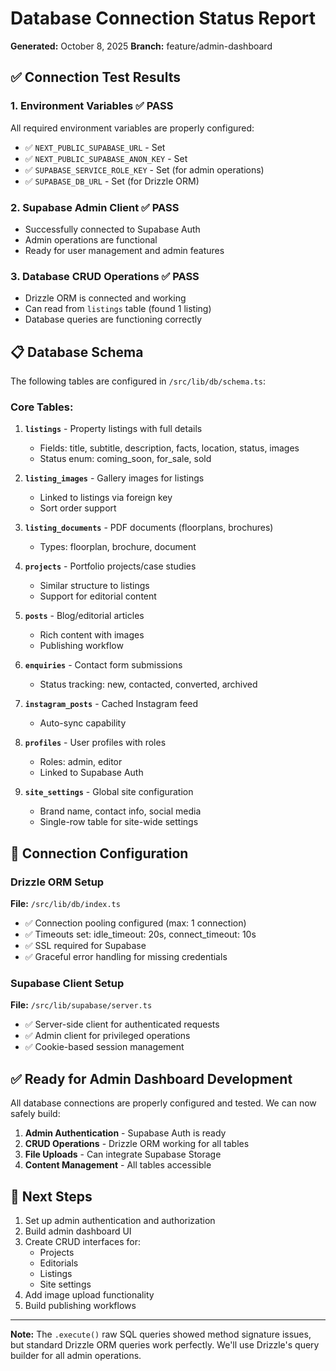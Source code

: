 # Database Connection Status Report

**Generated:** October 8, 2025
**Branch:** feature/admin-dashboard

## ✅ Connection Test Results

### 1. Environment Variables ✅ PASS
All required environment variables are properly configured:
- ✅ `NEXT_PUBLIC_SUPABASE_URL` - Set
- ✅ `NEXT_PUBLIC_SUPABASE_ANON_KEY` - Set
- ✅ `SUPABASE_SERVICE_ROLE_KEY` - Set (for admin operations)
- ✅ `SUPABASE_DB_URL` - Set (for Drizzle ORM)

### 2. Supabase Admin Client ✅ PASS
- Successfully connected to Supabase Auth
- Admin operations are functional
- Ready for user management and admin features

### 3. Database CRUD Operations ✅ PASS
- Drizzle ORM is connected and working
- Can read from `listings` table (found 1 listing)
- Database queries are functioning correctly

## 📋 Database Schema

The following tables are configured in `/src/lib/db/schema.ts`:

### Core Tables:
1. **`listings`** - Property listings with full details
   - Fields: title, subtitle, description, facts, location, status, images
   - Status enum: coming_soon, for_sale, sold
   
2. **`listing_images`** - Gallery images for listings
   - Linked to listings via foreign key
   - Sort order support

3. **`listing_documents`** - PDF documents (floorplans, brochures)
   - Types: floorplan, brochure, document

4. **`projects`** - Portfolio projects/case studies
   - Similar structure to listings
   - Support for editorial content

5. **`posts`** - Blog/editorial articles
   - Rich content with images
   - Publishing workflow

6. **`enquiries`** - Contact form submissions
   - Status tracking: new, contacted, converted, archived

7. **`instagram_posts`** - Cached Instagram feed
   - Auto-sync capability

8. **`profiles`** - User profiles with roles
   - Roles: admin, editor
   - Linked to Supabase Auth

9. **`site_settings`** - Global site configuration
   - Brand name, contact info, social media
   - Single-row table for site-wide settings

## 🔧 Connection Configuration

### Drizzle ORM Setup
**File:** `/src/lib/db/index.ts`
- ✅ Connection pooling configured (max: 1 connection)
- ✅ Timeouts set: idle_timeout: 20s, connect_timeout: 10s
- ✅ SSL required for Supabase
- ✅ Graceful error handling for missing credentials

### Supabase Client Setup
**File:** `/src/lib/supabase/server.ts`
- ✅ Server-side client for authenticated requests
- ✅ Admin client for privileged operations
- ✅ Cookie-based session management

## ✅ Ready for Admin Dashboard Development

All database connections are properly configured and tested. We can now safely build:

1. **Admin Authentication** - Supabase Auth is ready
2. **CRUD Operations** - Drizzle ORM working for all tables
3. **File Uploads** - Can integrate Supabase Storage
4. **Content Management** - All tables accessible

## 🚀 Next Steps

1. Set up admin authentication and authorization
2. Build admin dashboard UI
3. Create CRUD interfaces for:
   - Projects
   - Editorials
   - Listings
   - Site settings
4. Add image upload functionality
5. Build publishing workflows

---

**Note:** The `.execute()` raw SQL queries showed method signature issues, but standard Drizzle ORM queries work perfectly. We'll use Drizzle's query builder for all admin operations.

